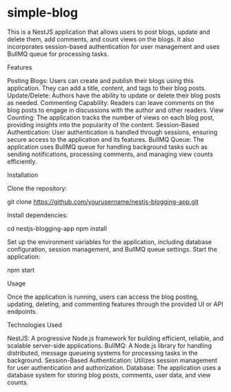 # simple-blog
 This is a NestJS application that allows users to post blogs, update and delete them, add comments, and count views on the blogs. It also incorporates session-based authentication for user management and uses BullMQ queue for processing tasks.

Features

Posting Blogs: Users can create and publish their blogs using this application. They can add a title, content, and tags to their blog posts.
Update/Delete: Authors have the ability to update or delete their blog posts as needed.
Commenting Capability: Readers can leave comments on the blog posts to engage in discussions with the author and other readers.
View Counting: The application tracks the number of views on each blog post, providing insights into the popularity of the content.
Session-Based Authentication: User authentication is handled through sessions, ensuring secure access to the application and its features.
BullMQ Queue: The application uses BullMQ queue for handling background tasks such as sending notifications, processing comments, and managing view counts efficiently.

Installation

Clone the repository:

git clone https://github.com/yourusername/nestjs-blogging-app.git

Install dependencies:

cd nestjs-blogging-app
npm install

Set up the environment variables for the application, including database configuration, session management, and BullMQ queue settings.
Start the application:

npm start

Usage

Once the application is running, users can access the blog posting, updating, deleting, and commenting features through the provided UI or API endpoints.

Technologies Used

NestJS: A progressive Node.js framework for building efficient, reliable, and scalable server-side applications.
BullMQ: A Node.js library for handling distributed, message queueing systems for processing tasks in the background.
Session-Based Authentication: Utilizes session management for user authentication and authorization.
Database: The application uses a database system for storing blog posts, comments, user data, and view counts.
